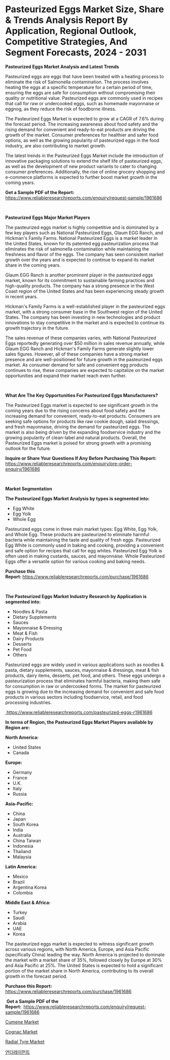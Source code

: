 <p><h1>Pasteurized Eggs Market Size, Share & Trends Analysis Report By Application, Regional Outlook, Competitive Strategies, And Segment Forecasts, 2024 - 2031</h1></p><p><strong>Pasteurized Eggs Market Analysis and Latest Trends</strong></p>
<p><p>Pasteurized eggs are eggs that have been treated with a heating process to eliminate the risk of Salmonella contamination. The process involves heating the eggs at a specific temperature for a certain period of time, ensuring the eggs are safe for consumption without compromising their quality or nutritional value. Pasteurized eggs are commonly used in recipes that call for raw or undercooked eggs, such as homemade mayonnaise or eggnog, as they reduce the risk of foodborne illness.</p><p>The Pasteurized Eggs Market is expected to grow at a CAGR of 7.6% during the forecast period. The increasing awareness about food safety and the rising demand for convenient and ready-to-eat products are driving the growth of the market. Consumer preferences for healthier and safer food options, as well as the growing popularity of pasteurized eggs in the food industry, are also contributing to market growth.</p><p>The latest trends in the Pasteurized Eggs Market include the introduction of innovative packaging solutions to extend the shelf life of pasteurized eggs, as well as the development of new product variants to cater to changing consumer preferences. Additionally, the rise of online grocery shopping and e-commerce platforms is expected to further boost market growth in the coming years.</p></p>
<p><strong>Get a Sample PDF of the Report:&nbsp;</strong> <a href="https://www.reliableresearchreports.com/enquiry/request-sample/1961686">https://www.reliableresearchreports.com/enquiry/request-sample/1961686</a></p>
<p>&nbsp;</p>
<p><strong>Pasteurized Eggs Major Market Players</strong></p>
<p><p>The pasteurized eggs market is highly competitive and is dominated by a few key players such as National Pasteurized Eggs, Glaum EGG Ranch, and Hickman's Family Farms. National Pasteurized Eggs is a market leader in the United States, known for its patented egg pasteurization process that eliminates the risk of salmonella contamination while maintaining the freshness and flavor of the eggs. The company has seen consistent market growth over the years and is expected to continue to expand its market share in the coming years.</p><p>Glaum EGG Ranch is another prominent player in the pasteurized eggs market, known for its commitment to sustainable farming practices and high-quality products. The company has a strong presence in the West Coast region of the United States and has been experiencing steady growth in recent years.</p><p>Hickman's Family Farms is a well-established player in the pasteurized eggs market, with a strong consumer base in the Southwest region of the United States. The company has been investing in new technologies and product innovations to stay competitive in the market and is expected to continue its growth trajectory in the future.</p><p>The sales revenue of these companies varies, with National Pasteurized Eggs reportedly generating over $50 million in sales revenue annually, while Glaum EGG Ranch and Hickman's Family Farms generate slightly lower sales figures. However, all of these companies have a strong market presence and are well-positioned for future growth in the pasteurized eggs market. As consumer demand for safe and convenient egg products continues to rise, these companies are expected to capitalize on the market opportunities and expand their market reach even further.</p></p>
<p>&nbsp;</p>
<p><strong>What Are The Key Opportunities For Pasteurized Eggs Manufacturers?</strong></p>
<p><p>The Pasteurized Eggs market is expected to see significant growth in the coming years due to the rising concerns about food safety and the increasing demand for convenient, ready-to-eat products. Consumers are seeking safe options for products like raw cookie dough, salad dressings, and fresh mayonnaise, driving the demand for pasteurized eggs. The market is also being driven by the expanding foodservice industry and the growing popularity of clean-label and natural products. Overall, the Pasteurized Eggs market is poised for strong growth with a promising outlook for the future.</p></p>
<p><strong>Inquire or Share Your Questions If Any Before Purchasing This Report:</strong> <a href="https://www.reliableresearchreports.com/enquiry/pre-order-enquiry/1961686">https://www.reliableresearchreports.com/enquiry/pre-order-enquiry/1961686</a></p>
<p>&nbsp;</p>
<p><strong>Market Segmentation</strong></p>
<p><strong>The Pasteurized Eggs Market Analysis by types is segmented into:</strong></p>
<p><ul><li>Egg White</li><li>Egg Yolk</li><li>Whole Egg</li></ul></p>
<p><p>Pasteurized eggs come in three main market types: Egg White, Egg Yolk, and Whole Egg. These products are pasteurized to eliminate harmful bacteria while maintaining the taste and quality of fresh eggs. Pasteurized Egg White is commonly used in baking and cooking, providing a convenient and safe option for recipes that call for egg whites. Pasteurized Egg Yolk is often used in making custards, sauces, and mayonnaise. Whole Pasteurized Eggs offer a versatile option for various cooking and baking needs.</p></p>
<p><strong>Purchase this Report:&nbsp;</strong><a href="https://www.reliableresearchreports.com/purchase/1961686">https://www.reliableresearchreports.com/purchase/1961686</a></p>
<p>&nbsp;</p>
<p><strong>The Pasteurized Eggs Market Industry Research by Application is segmented into:</strong></p>
<p><ul><li>Noodles & Pasta</li><li>Dietary Supplements</li><li>Sauces</li><li>Mayonnaise & Dressing</li><li>Meat & Fish</li><li>Dairy Products</li><li>Desserts</li><li>Pet Food</li><li>Others</li></ul></p>
<p><p>Pasteurized eggs are widely used in various applications such as noodles & pasta, dietary supplements, sauces, mayonnaise & dressings, meat & fish products, dairy items, desserts, pet food, and others. These eggs undergo a pasteurization process that eliminates harmful bacteria, making them safe for consumption in raw or undercooked forms. The market for pasteurized eggs is growing due to the increasing demand for convenient and safe food products in various sectors including foodservice, retail, and food processing industries.</p></p>
<p><a href="https://www.reliableresearchreports.com/pasteurized-eggs-r1961686">&nbsp;https://www.reliableresearchreports.com/pasteurized-eggs-r1961686</a></p>
<p><strong>In terms of Region, the Pasteurized Eggs Market Players available by Region are:</strong></p>
<p>
    <p> <strong> North America: </strong>
        <ul>
            <li>United States</li>
            <li>Canada</li>
        </ul>
        </p> 
    <p> <strong> Europe: </strong>
        <ul>
            <li>Germany</li>
            <li>France</li>
            <li>U.K.</li>
            <li>Italy</li>
            <li>Russia</li>
        </ul>
        </p> 
    <p> <strong> Asia-Pacific: </strong>
        <ul>
            <li>China</li>
            <li>Japan</li>
            <li>South Korea</li>
            <li>India</li>
            <li>Australia</li>
            <li>China Taiwan</li>
            <li>Indonesia</li>
            <li>Thailand</li>
            <li>Malaysia</li>
        </ul>
        </p> 
    <p> <strong> Latin America: </strong>
        <ul>
            <li>Mexico</li>
            <li>Brazil</li>
            <li>Argentina Korea</li>
            <li>Colombia</li>
        </ul>
        </p> 
    <p> <strong> Middle East & Africa: </strong>
        <ul>
            <li>Turkey</li>
            <li>Saudi</li>
            <li>Arabia</li>
            <li>UAE</li>
            <li>Korea</li>
        </ul>
    </p>
    </p>
<p><p>The pasteurized eggs market is expected to witness significant growth across various regions, with North America, Europe, and Asia Pacific (specifically China) leading the way. North America is projected to dominate the market with a market share of 35%, followed closely by Europe at 30% and Asia Pacific at 25%. The United States is expected to hold a significant portion of the market share in North America, contributing to its overall growth in the forecast period.</p></p>
<p><strong>Purchase this Report: </strong><a href="https://www.reliableresearchreports.com/purchase/1961686">https://www.reliableresearchreports.com/purchase/1961686</a></p>
<p>&nbsp;<strong>Get a Sample PDF of the Report:&nbsp;&nbsp;</strong><a href="https://www.reliableresearchreports.com/enquiry/request-sample/1961686">https://www.reliableresearchreports.com/enquiry/request-sample/1961686</a></p>
<p><strong></strong></p>
<p><p><a href="https://www.linkedin.com/pulse/cumene-market-analysis-size-global-industry-overview-segmentation-i6xqf?trackingId=Tk4TXkXulaejpzmDa%2Bc7lA%3D%3D">Cumene Market</a></p><p><a href="https://github.com/joannagoyvaerts/Market-Research-Report-List-2/blob/main/cognac-market.md">Cognac Market</a></p><p><a href="https://www.linkedin.com/pulse/radial-tyre-market-size-global-industry-overview-segmentation-z75le?trackingId=dNNMKCxcLhdEhQg8LPQgYA%3D%3D">Radial Tyre Market</a></p><p><a href="https://github.com/akzkkws047661437/Market-Research-Report-List-1/blob/main/839409817499.md">언더레이먼트</a></p></p>